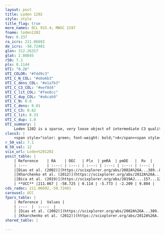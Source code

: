 ```yaml
---
layout: post
title: Loden 1202
style: style
title_flag: true
more_names: OCL 915.4; MWSC 2197
fname: loden1202
fov: 0.237
ra_icrs: 211.06692
de_icrs: -58.72481
glon: 312.26317
glat: 2.80845
r50: 7.1
plx: 0.1144
UTI: "0.26"
UTI_COLOR: "#fdd9c3"
UTI_C_N_COL: "#e0a6b3"
UTI_C_dens_COL: "#e1a7b3"
UTI_C_C3_COL: "#eef8d4"
UTI_C_lit_COL: "#fee8cc"
UTI_C_dup_COL: "#a6cab9"
UTI_C_N: 0.0
UTI_C_dens: 0.01
UTI_C_C3: 0.62
UTI_C_lit: 0.33
UTI_C_dup: 1.0
UTI_summary: |
    Loden 1202 is a sparse, very loose object of intermediate C3 quality. It is poorly studied in the literature, with no articles listed in the last 6 years.<br><br><span style="color: #99180f; font-weight: bold;">Warning: </span>contains less than 25 stars with <i>P>0.5</i> estimated.
class3: |
    <span style="color: green; font-weight: bold;">A</span><span style="color: red; font-weight: bold;">C</span>
r_50_val: 7.1
N_50_val: 12
scix_url: Loden%201202
posit_table: |
    | Reference    | RA    | DEC   | Plx  | pmRA  | pmDE   |  Rv  |
    | :---         | :---: | :---: | :---: | :---: | :---: | :---: |
    |[Dias et al. (2002)](https://scixplorer.org/abs/2002A%26A...389..871D) | 211.1 | -58.7 | -- | -2.37 | -5.56 | -- |
    |[Kharchenko et al. (2012)](https://scixplorer.org/abs/2012A%26A...543A.156K) | 211.1 | -58.7 | -- | -8.27 | 0.34 | -- |
    |[Bica et al. (2019)](https://scixplorer.org/abs/2019AJ....157...12B) | 211.019 | -58.741 | -- | -- | -- | -- |
    | **UCC** |211.067 | -58.725 | 0.114 | -5.773 | -2.209 | 9.804 | 
cds_radec: 211.06692,-58.72481
carousel: UCC
fpars_table: |
    | Reference |  Values |
    | :---  |  :---:  |
    | [Dias et al. (2002)](https://scixplorer.org/abs/2002A%26A...389..871D) | `E(B-V)=0.833, Dist=1063.0, Age=8.645` |
    | [Kharchenko et al. (2012)](https://scixplorer.org/abs/2012A%26A...543A.156K) | `e_bv=0.833, distance=1063, log_age=8.645` |
shared_table: |
    
---
```

